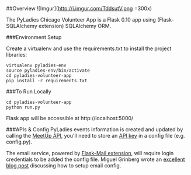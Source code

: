 ##Overview
![Imgur](http://i.imgur.com/TddsutV.png =300x)

The PyLadies Chicago Volunteer App is a Flask 0.10 app using (Flask-SQLAlchemy extension) SQLAlchemy ORM.

###Environment Setup

Create a virtualenv and use the requirements.txt to install the project libraries:

```
virtualenv pyladies-env
source pyladies-env/bin/activate
cd pyladies-volunteer-app
pip install -r requirements.txt
```

###To Run Locally

```
cd pyladies-volunteer-app
python run.py
```

Flask app will be accessible at http://localhost:5000/

###APIs & Config
PyLadies events information is created and updated by calling the [MeetUp API](http://www.meetup.com/meetup_api/), you'll need to store an [API key](https://secure.meetup.com/meetup_api/key/) in a config file (e.g. config.py).

The email service, powered by [Flask-Mail extension](https://pythonhosted.org/Flask-Mail/), will require login credentials  to be added the config file. Miguel Grinberg wrote an [excellent blog post](http://blog.miguelgrinberg.com/post/the-flask-mega-tutorial-part-xi-email-support) discussing how to setup email config.